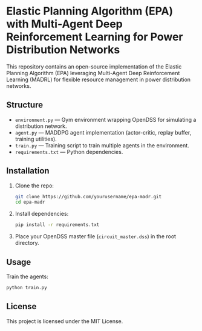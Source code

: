 # Elastic Planning Algorithm (EPA) with Multi-Agent Deep Reinforcement Learning for Power Distribution Networks

This repository contains an open-source implementation of the Elastic Planning Algorithm (EPA) leveraging Multi-Agent Deep Reinforcement Learning (MADRL) for flexible resource management in power distribution networks.

## Structure

- `environment.py` — Gym environment wrapping OpenDSS for simulating a distribution network.
- `agent.py` — MADDPG agent implementation (actor-critic, replay buffer, training utilities).
- `train.py` — Training script to train multiple agents in the environment.
- `requirements.txt` — Python dependencies.

## Installation

1. Clone the repo:
   ```bash
   git clone https://github.com/yourusername/epa-madr.git
   cd epa-madr
   ```

2. Install dependencies:
   ```bash
   pip install -r requirements.txt
   ```

3. Place your OpenDSS master file (`circuit_master.dss`) in the root directory.

## Usage

Train the agents:
```bash
python train.py
```

## License

This project is licensed under the MIT License.
